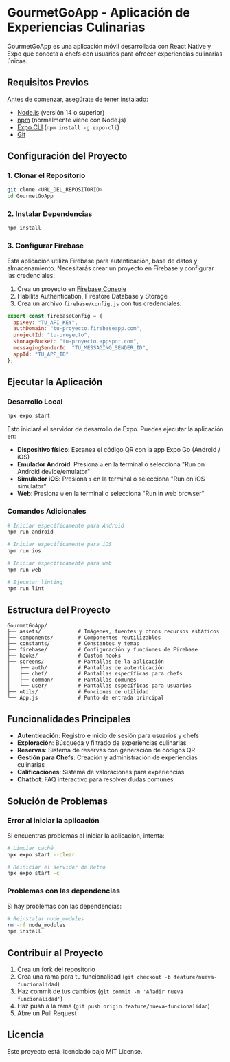 # GourmetGoApp - Aplicación de Experiencias Culinarias

GourmetGoApp es una aplicación móvil desarrollada con React Native y Expo que conecta a chefs con usuarios para ofrecer experiencias culinarias únicas.

## Requisitos Previos

Antes de comenzar, asegúrate de tener instalado:

- [Node.js](https://nodejs.org/) (versión 14 o superior)
- [npm](https://www.npmjs.com/) (normalmente viene con Node.js)
- [Expo CLI](https://docs.expo.dev/get-started/installation/) (`npm install -g expo-cli`)
- [Git](https://git-scm.com/downloads)

## Configuración del Proyecto

### 1. Clonar el Repositorio

```bash
git clone <URL_DEL_REPOSITORIO>
cd GourmetGoApp
```

### 2. Instalar Dependencias

```bash
npm install
```

### 3. Configurar Firebase

Esta aplicación utiliza Firebase para autenticación, base de datos y almacenamiento. Necesitarás crear un proyecto en Firebase y configurar las credenciales:

1. Crea un proyecto en [Firebase Console](https://console.firebase.google.com/)
2. Habilita Authentication, Firestore Database y Storage
3. Crea un archivo `firebase/config.js` con tus credenciales:

```javascript
export const firebaseConfig = {
  apiKey: "TU_API_KEY",
  authDomain: "tu-proyecto.firebaseapp.com",
  projectId: "tu-proyecto",
  storageBucket: "tu-proyecto.appspot.com",
  messagingSenderId: "TU_MESSAGING_SENDER_ID",
  appId: "TU_APP_ID"
};
```

## Ejecutar la Aplicación

### Desarrollo Local

```bash
npx expo start
```

Esto iniciará el servidor de desarrollo de Expo. Puedes ejecutar la aplicación en:

- **Dispositivo físico**: Escanea el código QR con la app Expo Go (Android / iOS)
- **Emulador Android**: Presiona `a` en la terminal o selecciona "Run on Android device/emulator"
- **Simulador iOS**: Presiona `i` en la terminal o selecciona "Run on iOS simulator"
- **Web**: Presiona `w` en la terminal o selecciona "Run in web browser"

### Comandos Adicionales

```bash
# Iniciar específicamente para Android
npm run android

# Iniciar específicamente para iOS
npm run ios

# Iniciar específicamente para web
npm run web

# Ejecutar linting
npm run lint
```

## Estructura del Proyecto

```
GourmetGoApp/
├── assets/            # Imágenes, fuentes y otros recursos estáticos
├── components/        # Componentes reutilizables
├── constants/         # Constantes y temas
├── firebase/          # Configuración y funciones de Firebase
├── hooks/             # Custom hooks
├── screens/           # Pantallas de la aplicación
│   ├── auth/          # Pantallas de autenticación
│   ├── chef/          # Pantallas específicas para chefs
│   ├── common/        # Pantallas comunes
│   └── user/          # Pantallas específicas para usuarios
├── utils/             # Funciones de utilidad
└── App.js             # Punto de entrada principal
```

## Funcionalidades Principales

- **Autenticación**: Registro e inicio de sesión para usuarios y chefs
- **Exploración**: Búsqueda y filtrado de experiencias culinarias
- **Reservas**: Sistema de reservas con generación de códigos QR
- **Gestión para Chefs**: Creación y administración de experiencias culinarias
- **Calificaciones**: Sistema de valoraciones para experiencias
- **Chatbot**: FAQ interactivo para resolver dudas comunes

## Solución de Problemas

### Error al iniciar la aplicación

Si encuentras problemas al iniciar la aplicación, intenta:

```bash
# Limpiar caché
npx expo start --clear

# Reiniciar el servidor de Metro
npx expo start -c
```

### Problemas con las dependencias

Si hay problemas con las dependencias:

```bash
# Reinstalar node_modules
rm -rf node_modules
npm install
```

## Contribuir al Proyecto

1. Crea un fork del repositorio
2. Crea una rama para tu funcionalidad (`git checkout -b feature/nueva-funcionalidad`)
3. Haz commit de tus cambios (`git commit -m 'Añadir nueva funcionalidad'`)
4. Haz push a la rama (`git push origin feature/nueva-funcionalidad`)
5. Abre un Pull Request

## Licencia

Este proyecto está licenciado bajo MIT License.